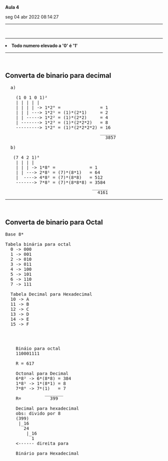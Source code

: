 <b>Aula 4</b>
<p>seg 04 abr 2022 08:14:27</p>
<hr /><br />

<hr /><li><b>Todo numero elevado a '0' é '1'</b></li><hr />
<br />

<h2>
  Converta de binario para decimal
</h2>

<pre>
  a)

    (1 0 1 0 1)²
    | | | | | 
    | | | | -> 1*2⁰ =               = 1 
    | | | ---> 1*2¹ = (1)*(2*1)     = 2
    | | -----> 1*2² = (1)*(2*2)     = 4
    | -------> 1*2³ = (1)*(2*2*2)   = 8
    ---------> 1*2⁴ = (1)*(2*2*2*2) = 16
                                    ______
                                      3857

  b)

   (7 4 2 1)⁸
    | | | |  
    | | | -> 1*8⁰ =             = 1 
    | | ---> 2*8¹ = (7)*(8*1)   = 64
    |  ----> 4*8² = (7)*(8*8)   = 512
    -------> 7*8³ = (7)*(8*8*8) = 3584     
                                 ______
                                   4161
</pre>
<hr /><br />

<h2>
  Converta de binario para Octal
</h2>

<pre>
Base 8*

Tabela binária para octal
  0 -> 000
  1 -> 001
  2 -> 010
  3 -> 011
  4 -> 100
  5 -> 101
  6 -> 110
  7 -> 111

  Tabela Decimal para Hexadecimal
  10 -> A
  11 -> B
  12 -> C
  13 -> D
  14 -> E
  15 -> F

</pre>

<pre>
  
  
    Bináio para octal
    110001111
    
    R = 617
    
    Octonal para Decimal
    6*8² -> 6*(8*8) = 384
    1*8¹ -> 1*(8*1) = 8
    7*8⁰ -> 7*(1)   = 7
               _______
    R=           399

    Decimal para hexadecimal
    obs: divido por 8
    (399)
     |_16
       24
        |_16
          1
    <------ direita para 

    Binário para Hexadecimal
    

</pre>
